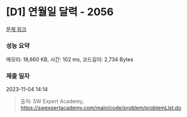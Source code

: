 # [D1] 연월일 달력 - 2056 

[문제 링크](https://swexpertacademy.com/main/code/problem/problemDetail.do?contestProbId=AV5QLkdKAz4DFAUq) 

### 성능 요약

메모리: 18,660 KB, 시간: 102 ms, 코드길이: 2,734 Bytes

### 제출 일자

2023-11-04 14:14



> 출처: SW Expert Academy, https://swexpertacademy.com/main/code/problem/problemList.do